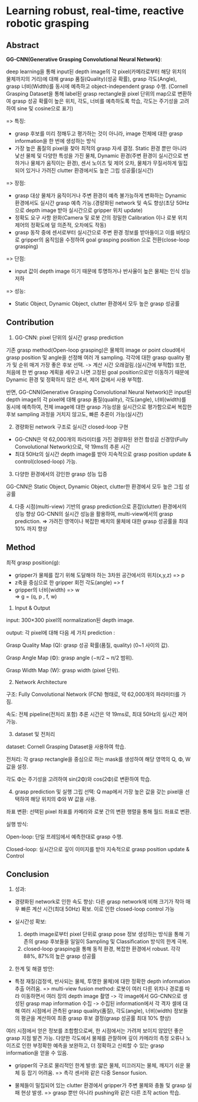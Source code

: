 # Learning robust, real-time, reactive robotic grasping

## Abstract

 **GG-CNN(Generative Grasping Convolutional Neural Network)**: 
 
 deep learning을 통해 input된 depth image의 각 pixel(카메라로부터 해당 위치의 물체까지의 거리)에 대해 grasp 품질(Quality)(성공 확률), grasp 각도(Angle), grasp 너비(Width)를 동시에 예측하고 object-independent grasp 수행.
 (Cornell Grasping Dataset을 통해 label된 grasp rectangle을 pixel 단위의 map으로 변환하여 grasp 성공 확률이 높은 위치, 각도, 너비를 예측하도록 학습, 각도는 주기성을 고려하여 sine 및 cosine으로 표기)

 => 특징:
 - grasp 후보를 미리 정해두고 평가하는 것이 아니라, image 전체에 대한 grasp information을 한 번에 생성하는 방식
 - 가장 높은 품질의 pixel을 찾아 최적의 grasp 자세 결정. Static 환경 뿐만 아니라 낯선 물체 및 다양한 특성을 가진 물체, Dynamic 환경(주변 환경이 실시간으로 변하거나 물체가 움직이는 환경), 센서 노이즈 및 제어 오차, 물체가 무질서하게 밀집되어 있거나 가려진 clutter 환경에서도 높은 그립 성공률(실시간)

 => 장점:
 - grasp 대상 물체가 움직이거나 주변 환경이 예측 불가능하게 변화하는 Dynamic 환경에서도 실시간 grasp 예측 가능.(경량화된 network 및 속도 향상(초당 50Hz으로 depth image 받아 실시간으로 gripper 위치 update)
 - 정확도 요구 사항 완화(Camera 및 로봇 간의 정밀한 Calibration 이나 로봇 위치 제어의 정확도에 덜 의존적, 오차에도 작동)
 - grasp 동작 중에 센서로부터 실시간으로 주변 환경 정보를 받아들이고 이를 바탕으로 gripper의 움직임을 수정하여 goal grasping position 으로 전환(close-loop grasping)
 
 => 단점:
 - input 값이 depth image 이기 때문에 투명하거나 반사율이 높은 물체는 인식 성능 저하

 => 성능:
 - Static Object, Dynamic Object, clutter 환경에서 모두 높은 grasp 성공률

## Contribution

1. GG-CNN: pixel 단위의 실시간 grasp prediction
   
기존 grasp method(Open-loop grasping)은 물체의 image or point cloud에서 grasp position 및 angle을 선정해 여러 개 sampling. 
각각에 대한 grasp quality 평가 및 순위 매겨 가장 좋은 후보 선택. -> 계산 시간 오래걸림.(실시간에 부적합) 
또한, 처음에 한 번 grasp 계획을 세우고 나면 고정된 goal position으로만 이동하기 때문에 Dynamic 환경 및 정확하지 않은 센서, 제어 값에서 사용 부적합.

반면, GG-CNN(Generative Grasping Convolutional Neural Network)은 input된 depth image의 각 pixel에 대해 grasp 품질(quality), 각도(angle), 너비(width)를 동시에 예측하여, 전체 image에 대한 grasp 가능성을 실시간으로 평가함으로써 복잡한 후보 sampling 과정을 거치지 않고도, 빠른 추론이 가능(실시간)

2. 경량화된 network 구조로 실시간 closed-loop 구현
- GG-CNN은 약 62,000개의 파라미터를 가진 경량화된 완전 합성곱 신경망(Fully Convolutional Network)으로, 약 19ms의 추론 시간
- 최대 50Hz의 실시간 depth image를 받아 지속적으로 grasp position update & control(closed-loop) 가능.

3. 다양한 환경에서의 강인한 grasp 성능 입증
   
GG-CNN은 Static Object, Dynamic Object, clutter한 환경에서 모두 높은 그립 성공률

4. 다중 시점(multi-view) 기반의 grasp prediction으로 혼잡(clutter) 환경에서의 성능 향상
GG-CNN의 실시간 성능을 활용하여, multi-view에서의 grasp prediction.
=> 가려진 영역이나 복잡한 배치의 물체에 대한 grasp 성공률을 최대 10% 까지 향상

## Method

최적 grasp position(g):
- gripper가 물체를 잡기 위해 도달해야 하는 3차원 공간에서의 위치(x,y,z) => p
- z축을 중심으로 한 gripper 회전 각도(angle) => f
- gripper의 너비(width) => w     
=> g = (q, p , f, w)

1. Input & Output


input: 300×300 pixel의 normalization된 depth image.

output: 각 pixel에 대해 다음 세 가지 prediction :

Grasp Quality Map (Q): grasp 성공 확률(품질, quality) (0~1 사이의 값).

Grasp Angle Map (Φ): grasp angle (−π/2 ~ π/2 범위).

Grasp Width Map (W): grasp width (pixel 단위).

2. Network Architecture

구조: Fully Convolutional Network (FCN) 형태로, 약 62,000개의 파라미터를 가짐.

속도: 전체 pipeline(전처리 포함) 추론 시간은 약 19ms로, 최대 50Hz의 실시간 제어 가능.

3. dataset 및 전처리

dataset: Cornell Grasping Dataset을 사용하여 학습.

전처리: 각 grasp rectangle을 중심으로 하는 mask를 생성하여 해당 영역의 Q, Φ, W 값을 설정.

각도 Φ는 주기성을 고려하여 sin(2Φ)와 cos(2Φ)로 변환하여 학습.

4. grasp prediction 및 실행
그립 선택: Q map에서 가장 높은 값을 갖는 pixel을 선택하여 해당 위치의 Φ와 W 값을 사용.

좌표 변환: 선택된 pixel 좌표를 카메라와 로봇 간의 변환 행렬을 통해 월드 좌표로 변환.

실행 방식:

Open-loop: 단일 프레임에서 예측한대로 grasp 수행.

Closed-loop: 실시간으로 깊이 이미지를 받아 지속적으로 grasp position update & Control

## Conclusion

1. 성과:

- 경량화된 network로 인한 속도 향상: 다른 grasp network에 비해 크기가 작아 매우 빠른 계산 시간(최대 50Hz) 확보.
  이로 인한 closed-loop control 가능

- 실시간성 확보:
  1. depth image로부터 pixel 단위로 grasp pose 정보 생성하는 방식을 통해 기존의 grasp 후보들을 일일이 Sampling 및 Classification 방식의 한계 극복.
  2. closed-loop grasping을 통해 동적 환경, 복잡한 환경에서 robust. 각각 88%, 87%의 높은 grasp 성공률
 
2. 한계 및 해결 방안:

- 특정 재질(검정색, 반사되는 물체, 투명한 물체)에 대한 정확한 depth information 추출 어려움.
  => multi-view fusion method:
  로봇이 여러 다른 위치나 경로를 따라 이동하면서 여러 장의 depth image 촬영 -> 각 image에서 GG-CNN으로 생성된 grasp map information 수집 -> 수집된 information에서 각 격자 셀에 대해 여러 시점에서 관측된 grasp quality(품질), 각도(angle), 너비(width) 정보들의 평균을 계산하여 최종 grasp 후보 결정(grasp 성공률 최대 10% 향상)

여러 시점에서 얻은 정보를 조합함으로써, 한 시점에서는 가려져 보이지 않았던 좋은 grasp 지점 발견 가능.
다양한 각도에서 물체를 관찰하며 깊이 카메라의 측정 오류나 노이즈로 인한 부정확한 예측을 보완하고, 더 정확하고 신뢰할 수 있는 grasp information을 얻을 수 있음.

- gripper의 구조로 물리적인 한계 발생: 얇은 물체, 미끄러지는 물체, 깨지기 쉬운 물체 등 잡기 어려움.
  => 촉각 센서와 같은 다중 Sensor fusion.
  
- 물체들이 밀집되어 있는 clutter 환경에서 gripper가 주변 물체와 충돌 및 grasp 실패 현상 발생.
  => grasp 뿐만 아니라 pushing와 같은 다른 조작 action 학습.
